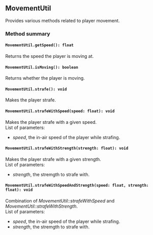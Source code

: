 ## MovementUtil

Provides various methods related to player movement.

### Method summary

#### `MovementUtil.getSpeed(): float`
Returns the speed the player is moving at.

#### `MovementUtil.isMoving(): boolean`
Returns whether the player is moving.

#### `MovementUtil.strafe(): void`
Makes the player strafe.

#### `MovementUtil.strafeWithSpeed(speed: float): void`
Makes the player strafe with a given speed. <br>
List of parameters:
- *speed*, the in-air speed of the player while strafing.

#### `MovementUtil.strafeWithStrength(strength: float): void`
Makes the player strafe with a given strength. <br>
List of parameters:
- *strength*, the stremgth to strafe with.

#### `MovementUtil.strafeWithSpeedAndStrength(speed: float, strength: float): void`
Combination of *MovementUtil::strafeWithSpeed* and *MovementUtil::strafeWithStrength*. <br>
List of parameters:
- *speed*, the in-air speed of the player while strafing.
- *strength*, the stremgth to strafe with.